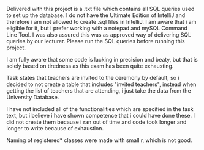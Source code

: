 Delivered with this project is a .txt file which contains all SQL queries used to set up the database. I do not have the Ultimate Edition of IntelliJ and therefore i am not allowed to create .sql files in IntelliJ. I am aware that i am eligible for it, but i prefer working with a notepad and mySQL Command Line Tool. I was also assured this was as approved way of delivering SQL queries by our lecturer. Please run the SQL queries before running this project.

I am fully aware that some code is lacking in precision and beaty, but that is solely based on tiredness as this exam has been quite exhausting.


Task states that teachers are invited to the ceremony by default, so i decided to not create a table that includes "invited teachers", instead when getting the list of teachers that are attending, i just take the data from the University Database.


I have not included all of the functionalities which are specified in the task text, but i believe i have shown competence that i could have done these. I did not create them because i ran out of time and code took longer and longer to write because of exhaustion.

Naming of registered* classes were made with small r, which is not good.